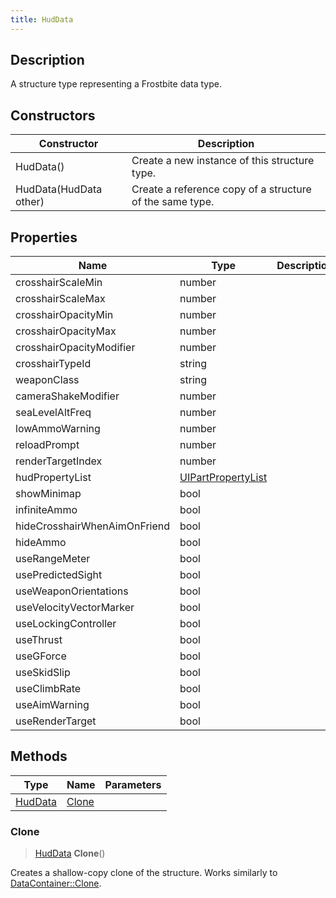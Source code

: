 ```yaml
---
title: HudData
---
```

## Description

A structure type representing a Frostbite data type.

## Constructors

| Constructor            | Description                                              |
| ---------------------- | -------------------------------------------------------- |
| HudData()              | Create a new instance of this structure type.            |
| HudData(HudData other) | Create a reference copy of a structure of the same type. |

## Properties

| Name                         | Type                                     | Description |
| ---------------------------- | ---------------------------------------- | ----------- |
| crosshairScaleMin            | number                                   |             |
| crosshairScaleMax            | number                                   |             |
| crosshairOpacityMin          | number                                   |             |
| crosshairOpacityMax          | number                                   |             |
| crosshairOpacityModifier     | number                                   |             |
| crosshairTypeId              | string                                   |             |
| weaponClass                  | string                                   |             |
| cameraShakeModifier          | number                                   |             |
| seaLevelAltFreq              | number                                   |             |
| lowAmmoWarning               | number                                   |             |
| reloadPrompt                 | number                                   |             |
| renderTargetIndex            | number                                   |             |
| hudPropertyList              | [UIPartPropertyList](UIPartPropertyList) |             |
| showMinimap                  | bool                                     |             |
| infiniteAmmo                 | bool                                     |             |
| hideCrosshairWhenAimOnFriend | bool                                     |             |
| hideAmmo                     | bool                                     |             |
| useRangeMeter                | bool                                     |             |
| usePredictedSight            | bool                                     |             |
| useWeaponOrientations        | bool                                     |             |
| useVelocityVectorMarker      | bool                                     |             |
| useLockingController         | bool                                     |             |
| useThrust                    | bool                                     |             |
| useGForce                    | bool                                     |             |
| useSkidSlip                  | bool                                     |             |
| useClimbRate                 | bool                                     |             |
| useAimWarning                | bool                                     |             |
| useRenderTarget              | bool                                     |             |

## Methods

| Type               | Name            | Parameters |
| ------------------ | --------------- | ---------- |
| [HudData](HudData) | [Clone](#clone) |            |

### Clone

> [HudData](HudData) **Clone**()

Creates a shallow-copy clone of the structure. Works similarly to [DataContainer::Clone](/vext/ref/shared/class/datacontainer#clone).
